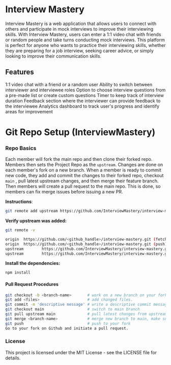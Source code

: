 # Interview Mastery
Interview Mastery is a web application that allows users to connect with others and participate in mock interviews to improve their interviewing skills. With Interview Mastery, users can enter a 1:1 video chat with friends or random people and take turns conducting mock interviews. This platform is perfect for anyone who wants to practice their interviewing skills, whether they are preparing for a job interview, seeking career advice, or simply looking to improve their communication skills.

## Features
1:1 video chat with a friend or a random user
Ability to switch between interviewer and interviewee roles
Option to choose interview questions from a pre-made list or create custom questions
Timer to keep track of interview duration
Feedback section where the interviewer can provide feedback to the interviewee
Analytics dashboard to track user's progress and identify areas for improvement

# Git Repo Setup (InterviewMastery)

### Repo Basics
Each member will fork the main repo and then clone their forked repo. Members then sets the Project Repo as the ```upstream```. Changes are done on each member's fork on a new branch. When a member is ready to commit new code, they add and commit the changes to their forked repo, checkout ```main``` , pull latest upstream changes, and then merge their feature branch. Then members will create a pull request to the main repo. This is done, so members can fix merge issues before issuing a new PR.

__Instructions__:

```bash
git remote add upstream https://github.com/InterviewMastery/interview-mastery
```

**Verify upstream was added:**

```bash
git remote -v

origin  https://github.com/<github_handle>/interview-mastery.git (fetch)
origin  https://github.com/<github_handle>/interview-mastery.git (push)
upstream        https://github.com/InterviewMastery/interview-mastery.git (fetch)
upstream        https://github.com/InterviewMastery/interview-mastery.git (push)
```

**Install the dependencies:**

```bash
npm install
```

#### Pull Request Procedures

```bash
git checkout -b <branch-name>       # work on a new branch on your fork.
git add <files>                     # add changed files.
git commit -m 'descriptive message' # write a descriptive commit message.
git checkout main                   # switch to main branch
git pull upstream main              # pull latest changes from upstream before committing.
git merge <branch-name>             # merge new branch to main, make sure to resolve any merge conflicts before pushing.
git push                            # push to your fork
Go to your fork on Github and initiate a pull request.
```


### License
This project is licensed under the MIT License - see the LICENSE file for details.



